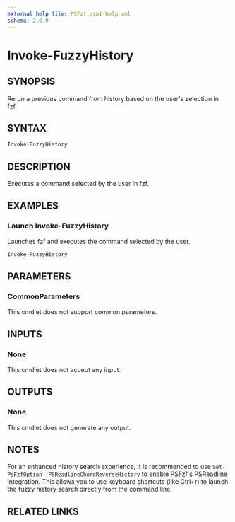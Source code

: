 ```yaml
---
external help file: PSFzf.psm1-help.xml
schema: 2.0.0
---
```


# Invoke-FuzzyHistory
## SYNOPSIS
Rerun a previous command from history based on the user's selection in fzf.
## SYNTAX

```PowerShell
Invoke-FuzzyHistory
```

## DESCRIPTION
Executes a command selected by the user in fzf.
## EXAMPLES

### Launch Invoke-FuzzyHistory
	
Launches fzf and executes the command selected by the user.

```PowerShell
Invoke-FuzzyHistory
```

## PARAMETERS

### CommonParameters
This cmdlet does not support common parameters.
## INPUTS

### None 
This cmdlet does not accept any input.
## OUTPUTS

### None
This cmdlet does not generate any output.
## NOTES

For an enhanced history search experience, it is recommended to use `Set-PsFzfOption -PSReadlineChordReverseHistory` to enable PSFzf's PSReadline integration. This allows you to use keyboard shortcuts (like Ctrl+r) to launch the fuzzy history search directly from the command line.

## RELATED LINKS

